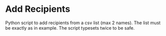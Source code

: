 # Add Recipients
Python script to add recipients from a csv list (max 2 names).
The list must be exactly as in example.
The script typesets twice to be safe. 
